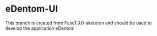 # eDentom-UI

This branch is created from Fuse1.3.0-sketeton and should be used to develop the application eDentom
